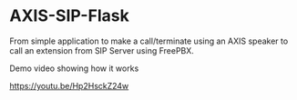 # AXIS-SIP-Flask

From simple application to make a call/terminate using an AXIS speaker to call an extension from SIP Server using FreePBX.

Demo video showing how it works

https://youtu.be/Hp2HsckZ24w
